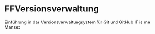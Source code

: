 # FFVersionsverwaltung
Einführung in das Versionsverwaltungsystem für Git und GitHub
IT is me Mansex
